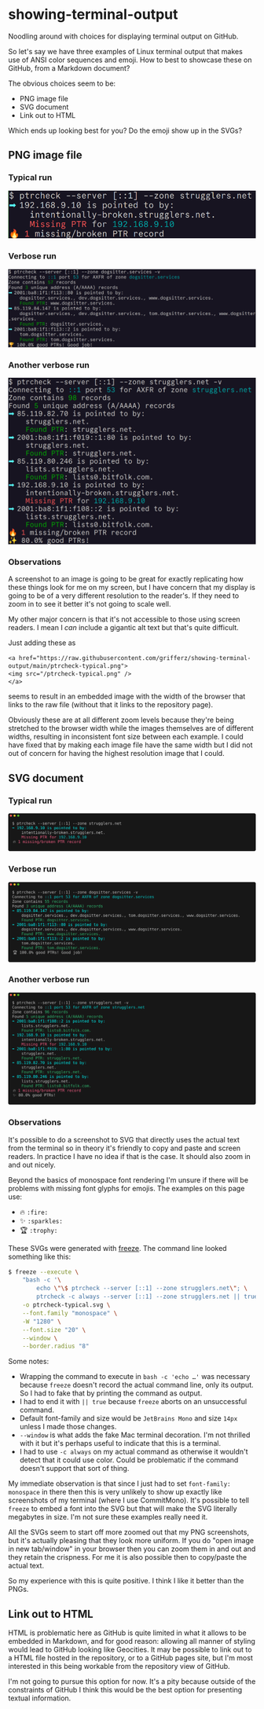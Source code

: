 # showing-terminal-output

Noodling around with choices for displaying terminal output on GitHub.

So let's say we have three examples of Linux terminal output that makes use of
ANSI color sequences and emoji. How to best to showcase these on GitHub, from
a Markdown document?

The obvious choices seem to be:

- PNG image file
- SVG document
- Link out to HTML

Which ends up looking best for you? Do the emoji show up in the SVGs?

## PNG image file

### Typical run

<a href="https://raw.githubusercontent.com/grifferz/showing-terminal-output/main/ptrcheck-typical.png">
    <img src="/ptrcheck-typical.png" />
</a>

### Verbose run

<a href="https://raw.githubusercontent.com/grifferz/showing-terminal-output/main/ptrcheck-verbose.png">
    <img src="/ptrcheck-verbose.png" />
</a>

### Another verbose run

<a href="https://raw.githubusercontent.com/grifferz/showing-terminal-output/main/ptrcheck-verbose2.png">
    <img src="/ptrcheck-verbose2.png" />
</a>

### Observations

A screenshot to an image is going to be great for exactly replicating how
these things look for me on my screen, but I have concern that my display is
going to be of a very different resolution to the reader's. If they need to
zoom in to see it better it's not going to scale well.

My other major concern is that it's not accessible to those using screen
readers. I mean I _can_ include a gigantic alt text but that's quite
difficult.

Just adding these as

```
<a href="https://raw.githubusercontent.com/grifferz/showing-terminal-output/main/ptrcheck-typical.png">
<img src="/ptrcheck-typical.png" />
</a>
```

seems to result in an embedded image with the width of the browser that links
to the raw file (without that it links to the repository page).

Obviously these are at all different zoom levels because they're being
stretched to the browser width while the images themselves are of different
widths, resulting in inconsistent font size between each example. I could have
fixed that by making each image file have the same width but I did not out of
concern for having the highest resolution image that I could.

## SVG document

### Typical run

<a href="https://raw.githubusercontent.com/grifferz/showing-terminal-output/main/ptrcheck-typical.svg">
    <img src="ptrcheck-typical.svg" />
</a>

### Verbose run

<a href="https://raw.githubusercontent.com/grifferz/showing-terminal-output/main/ptrcheck-verbose.svg">
    <img src="ptrcheck-verbose.svg" />
</a>

### Another verbose run

<a href="https://raw.githubusercontent.com/grifferz/showing-terminal-output/main/ptrcheck-verbose2.svg">
    <img src="/ptrcheck-verbose2.svg" />
</a>

### Observations

It's possible to do a screenshot to SVG that directly uses the actual text
from the terminal so in theory it's friendly to copy and paste and screen
readers. In practice I have no idea if that is the case. It should also zoom
in and out nicely.

Beyond the basics of monospace font rendering I'm unsure if there will be
problems with missing font glyphs for emojis. The examples on this page use:

- :fire: `:fire:`
- :sparkles: `:sparkles:`
- :trophy: `:trophy:`

These SVGs were generated with
[freeze](https://github.com/charmbracelet/freeze). The command line looked
something like this:

```bash
$ freeze --execute \
    "bash -c '\
        echo \"\$ ptrcheck --server [::1] --zone strugglers.net\"; \
        ptrcheck -c always --server [::1] --zone strugglers.net || true'" \
    -o ptrcheck-typical.svg \
    --font.family "monospace" \
    -W "1280" \
    --font.size "20" \
    --window \
    --border.radius "8"
```

Some notes:

- Wrapping the command to execute in `bash -c 'echo …'` was necessary because
  `freeze` doesn't record the actual command line, only its output. So I had
  to fake that by printing the command as output.
- I had to end it with `|| true` because `freeze` aborts on an unsuccessful
  command.
- Default font-family and size would be `JetBrains Mono` and size `14px`
  unless I made those changes.
- `--window` is what adds the fake Mac terminal decoration. I'm not thrilled
  with it but it's perhaps useful to indicate that this is a terminal.
- I had to use `-c always` on my actual command as otherwise it wouldn't
  detect that it could use color. Could be problematic if the command doesn't
  support that sort of thing.

My immediate observation is that since I just had to set
`font-family: monospace` in there then this is very unlikely to show up
exactly like screenshots of my terminal (where I use CommitMono). It's
possible to tell `freeze` to embed a font into the SVG but that will make the
SVG literally megabytes in size. I'm not sure these examples really need it.

All the SVGs seem to start off more zoomed out that my PNG screenshots, but
it's actually pleasing that they look more uniform. If you do "open image in
new tab/window" in your browser then you can zoom them in and out and they
retain the crispness. For me it is also possible then to copy/paste the actual
text.

So my experience with this is quite positive. I think I like it better than
the PNGs.

## Link out to HTML

HTML is problematic here as GitHub is quite limited in what it allows to be
embedded in Markdown, and for good reason: allowing all manner of styling
would lead to GitHub looking like Geocities. It may be possible to link out to
a HTML file hosted in the repository, or to a GitHub pages site, but I'm most
interested in this being workable from the repository view of GitHub.

I'm not going to pursue this option for now. It's a pity because outside of
the constraints of GitHub I think this would be the best option for presenting
textual information.
